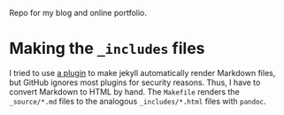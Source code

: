 Repo for my blog and online portfolio.

# Making the `_includes` files

I tried to use [a plugin](http://wolfslittlestore.be/2013/10/rendering-markdown-in-jekyll/) to make jekyll automatically render Markdown files, but GitHub ignores most plugins for security reasons. Thus, I have to convert Markdown to HTML by hand. The `Makefile` renders the `_source/*.md`
files to the analogous `_includes/*.html` files with `pandoc`.

